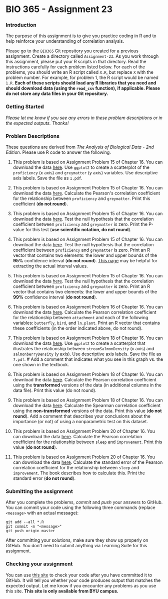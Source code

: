# BIO 365 - Assignment 23

### Introduction

The purpose of this assignment is to give you practice coding in R and to help reinforce your understanding of correlation analysis.

Please go to the `BIO365` Git repository you created for a previous assignment. Create a directory called `Assignment-23`. As you work through this assignment, please put your R scripts in that directory. Read the instructions carefully for each problem listed below. For each of the problems, you should write an R script called `X.R`, but replace `X` with the problem number. For example, for problem 1, the R script would be named `1.R`. **Each of these scripts should load any R libraries that you need and should download data (using the `read_csv` function), if applicable. Please do not store any data files in your Git repository.**

### Getting Started

*Please let me know if you see any errors in these problem descriptions or in the expected outputs. Thanks!*

### Problem Descriptions

These questions are derived from *The Analysis of Biological Data - 2nd Edition*. Please use R code to answer the following.

1. This problem is based on Assignment Problem 15 of Chapter 16. You can download the data [here](http://whitlockschluter.zoology.ubc.ca/wp-content/data/chapter16/chap16q15LanguageGreyMatter.csv). Use `ggplot2` to create a scatterplot of the `proficiency` (x axis) and `greymatter` (y axis) variables. Use descriptive axis labels. Save the file as `1.pdf`.

2. This problem is based on Assignment Problem 15 of Chapter 16. You can download the data [here](http://whitlockschluter.zoology.ubc.ca/wp-content/data/chapter16/chap16q15LanguageGreyMatter.csv). Calculate the Pearson's correlation coefficient for the relationship between `proficiency` and `greymatter`. Print this coefficient (**do not round**).

3. This problem is based on Assignment Problem 15 of Chapter 16. You can download the data [here](http://whitlockschluter.zoology.ubc.ca/wp-content/data/chapter16/chap16q15LanguageGreyMatter.csv). Test the null hypothesis that the correlation coefficient between `proficiency` and `greymatter` is zero. Print the P-value for this test (**use scientific notation, do not round**).

4. This problem is based on Assignment Problem 15 of Chapter 16. You can download the data [here](http://whitlockschluter.zoology.ubc.ca/wp-content/data/chapter16/chap16q15LanguageGreyMatter.csv). Test the null hypothesis that the correlation coefficient between `proficiency` and `greymatter` is zero. Print an R vector that contains two elements: the lower and upper bounds of the **95%** confidence interval (**do not round**). [This page](https://stackoverflow.com/questions/38150211/r-how-to-extract-confidence-interval-from-cor-test-function) may be helpful for extracting the actual interval values.

5. This problem is based on Assignment Problem 15 of Chapter 16. You can download the data [here](http://whitlockschluter.zoology.ubc.ca/wp-content/data/chapter16/chap16q15LanguageGreyMatter.csv). Test the null hypothesis that the correlation coefficient between `proficiency` and `greymatter` is zero. Print an R vector that contains two elements: the lower and upper bounds of the **99%** confidence interval (**do not round**).

6. This problem is based on Assignment Problem 16 of Chapter 16. You can download the data [here](http://whitlockschluter.zoology.ubc.ca/wp-content/data/chapter16/chap16q16GreenSpaceBiodiversity.csv). Calculate the Pearson correlation coefficient for the relationship between `attachment` and each of the following variables: `butterfly`, `bird`, and `ln.plant`. Print an R vector that contains these coefficients (in the order indicated above, do not round).

7. This problem is based on Assignment Problem 18 of Chapter 16. You can download the data [here](http://whitlockschluter.zoology.ubc.ca/wp-content/data/chapter16/chap16q18SalmonSalmonberries.csv). Use `ggplot2` to create a scatterplot that illustrates the relationship between `streamSalmonDensity` (x axis) and `salmonberryDensity` (y axis). Use descriptive axis labels. Save the file as `7.pdf`. # Add a comment that indicates what you see in this graph vs. the one shown in the textbook.

8. This problem is based on Assignment Problem 18 of Chapter 16. You can download the data [here](http://whitlockschluter.zoology.ubc.ca/wp-content/data/chapter16/chap16q18SalmonSalmonberries.csv). Calculate the Pearson correlation coefficient using the **transformed** versions of the data (in additional columns in the data file). Print this value (do not round).

9. This problem is based on Assignment Problem 18 of Chapter 16. You can download the data [here](http://whitlockschluter.zoology.ubc.ca/wp-content/data/chapter16/chap16q18SalmonSalmonberries.csv).  Calculate the Spearman correlation coefficient using the **non-transformed** versions of the data. Print this value (**do not round**). Add a comment that describes your conclusions about the importance (or not) of using a nonparametric test on this dataset.

10. This problem is based on Assignment Problem 20 of Chapter 16. You can download the data [here](http://whitlockschluter.zoology.ubc.ca/wp-content/data/chapter16/chap16q20SleepAndPerformance.csv). Calculate the Pearson correlation coefficient for the relationship between `sleep` and `improvement`. Print this value (**do not round**).

11. This problem is based on Assignment Problem 20 of Chapter 16. You can download the data [here](http://whitlockschluter.zoology.ubc.ca/wp-content/data/chapter16/chap16q26ChocolateAndNobel.csv). Calculate the standard error of the Pearson correlation coefficient for the relationship between `sleep` and `improvement`. The book describes how to calculate this. Print the standard error (**do not round**).

### Submitting the assignment

After you complete the problems, *commit* and *push* your answers to GitHub. You can commit your code using the following three commands (replace `<message>` with an actual message):

```
git add --all *.R
git commit -m "<message>"
git push origin master
```

After committing your solutions, make sure they show up properly on GitHub. You don't need to submit anything via Learning Suite for this assignment.

### Checking your assignment

You can use [this site](http://bonsai.byu.edu:9000) to check your code after you have committed it to GitHub. It will tell you whether your code produces output that matches the expected output. Let me know if you encounter any problems as you use this site. **This site is only available from BYU campus.**